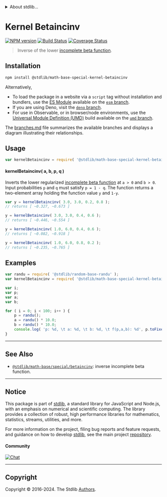 <!--

@license Apache-2.0

Copyright (c) 2018 The Stdlib Authors.

Licensed under the Apache License, Version 2.0 (the "License");
you may not use this file except in compliance with the License.
You may obtain a copy of the License at

   http://www.apache.org/licenses/LICENSE-2.0

Unless required by applicable law or agreed to in writing, software
distributed under the License is distributed on an "AS IS" BASIS,
WITHOUT WARRANTIES OR CONDITIONS OF ANY KIND, either express or implied.
See the License for the specific language governing permissions and
limitations under the License.

-->


<details>
  <summary>
    About stdlib...
  </summary>
  <p>We believe in a future in which the web is a preferred environment for numerical computation. To help realize this future, we've built stdlib. stdlib is a standard library, with an emphasis on numerical and scientific computation, written in JavaScript (and C) for execution in browsers and in Node.js.</p>
  <p>The library is fully decomposable, being architected in such a way that you can swap out and mix and match APIs and functionality to cater to your exact preferences and use cases.</p>
  <p>When you use stdlib, you can be absolutely certain that you are using the most thorough, rigorous, well-written, studied, documented, tested, measured, and high-quality code out there.</p>
  <p>To join us in bringing numerical computing to the web, get started by checking us out on <a href="https://github.com/stdlib-js/stdlib">GitHub</a>, and please consider <a href="https://opencollective.com/stdlib">financially supporting stdlib</a>. We greatly appreciate your continued support!</p>
</details>

# Kernel Betaincinv

[![NPM version][npm-image]][npm-url] [![Build Status][test-image]][test-url] [![Coverage Status][coverage-image]][coverage-url] <!-- [![dependencies][dependencies-image]][dependencies-url] -->

> Inverse of the lower [incomplete beta function][incomplete-beta-function].

<section class="intro">

</section>

<!-- /.intro -->

<section class="installation">

## Installation

```bash
npm install @stdlib/math-base-special-kernel-betaincinv
```

Alternatively,

-   To load the package in a website via a `script` tag without installation and bundlers, use the [ES Module][es-module] available on the [`esm` branch][esm-url].
-   If you are using Deno, visit the [`deno` branch][deno-url].
-   For use in Observable, or in browser/node environments, use the [Universal Module Definition (UMD)][umd] build available on the [`umd` branch][umd-url].

The [branches.md][branches-url] file summarizes the available branches and displays a diagram illustrating their relationships.

</section>

<section class="usage">

## Usage

```javascript
var kernelBetaincinv = require( '@stdlib/math-base-special-kernel-betaincinv' );
```

#### kernelBetaincinv( a, b, p, q )

Inverts the lower regularized [incomplete beta function][incomplete-beta-function] at `a > 0` and `b > 0`. Input probabilities `p` and `q` must satisfy `p = 1 - q`. The function returns a two-element array holding the function value `y` and `1-y`.

```javascript
var y = kernelBetaincinv( 3.0, 3.0, 0.2, 0.8 );
// returns [ ~0.327, ~0.673 ]

y = kernelBetaincinv( 3.0, 3.0, 0.4, 0.6 );
// returns [ ~0.446, ~0.554 ]

y = kernelBetaincinv( 1.0, 6.0, 0.4, 0.6 );
// returns [ ~0.082, ~0.918 ]

y = kernelBetaincinv( 1.0, 6.0, 0.8, 0.2 );
// returns [ ~0.235, ~0.765 ]
```

</section>

<!-- /.usage -->

<section class="examples">

## Examples

<!-- eslint no-undef: "error" -->

```javascript
var randu = require( '@stdlib/random-base-randu' );
var kernelBetaincinv = require( '@stdlib/math-base-special-kernel-betaincinv' );

var i;
var p;
var a;
var b;

for ( i = 0; i < 100; i++ ) {
    p = randu();
    a = randu() * 10.0;
    b = randu() * 10.0;
    console.log( 'p: %d, \t a: %d, \t b: %d, \t f(p,a,b): %d', p.toFixed( 4 ), a.toFixed( 4 ), b.toFixed( 4 ), kernelBetaincinv( a, b, p, 1.0-p )[ 0 ] );
}
```

</section>

<!-- /.examples -->

<!-- Section for related `stdlib` packages. Do not manually edit this section, as it is automatically populated. -->

<section class="related">

* * *

## See Also

-   <span class="package-name">[`@stdlib/math-base/special/betaincinv`][@stdlib/math/base/special/betaincinv]</span><span class="delimiter">: </span><span class="description">inverse incomplete beta function.</span>

</section>

<!-- /.related -->

<!-- Section for all links. Make sure to keep an empty line after the `section` element and another before the `/section` close. -->


<section class="main-repo" >

* * *

## Notice

This package is part of [stdlib][stdlib], a standard library for JavaScript and Node.js, with an emphasis on numerical and scientific computing. The library provides a collection of robust, high performance libraries for mathematics, statistics, streams, utilities, and more.

For more information on the project, filing bug reports and feature requests, and guidance on how to develop [stdlib][stdlib], see the main project [repository][stdlib].

#### Community

[![Chat][chat-image]][chat-url]

---

## Copyright

Copyright &copy; 2016-2024. The Stdlib [Authors][stdlib-authors].

</section>

<!-- /.stdlib -->

<!-- Section for all links. Make sure to keep an empty line after the `section` element and another before the `/section` close. -->

<section class="links">

[npm-image]: http://img.shields.io/npm/v/@stdlib/math-base-special-kernel-betaincinv.svg
[npm-url]: https://npmjs.org/package/@stdlib/math-base-special-kernel-betaincinv

[test-image]: https://github.com/stdlib-js/math-base-special-kernel-betaincinv/actions/workflows/test.yml/badge.svg?branch=main
[test-url]: https://github.com/stdlib-js/math-base-special-kernel-betaincinv/actions/workflows/test.yml?query=branch:main

[coverage-image]: https://img.shields.io/codecov/c/github/stdlib-js/math-base-special-kernel-betaincinv/main.svg
[coverage-url]: https://codecov.io/github/stdlib-js/math-base-special-kernel-betaincinv?branch=main

<!--

[dependencies-image]: https://img.shields.io/david/stdlib-js/math-base-special-kernel-betaincinv.svg
[dependencies-url]: https://david-dm.org/stdlib-js/math-base-special-kernel-betaincinv/main

-->

[chat-image]: https://img.shields.io/gitter/room/stdlib-js/stdlib.svg
[chat-url]: https://app.gitter.im/#/room/#stdlib-js_stdlib:gitter.im

[stdlib]: https://github.com/stdlib-js/stdlib

[stdlib-authors]: https://github.com/stdlib-js/stdlib/graphs/contributors

[umd]: https://github.com/umdjs/umd
[es-module]: https://developer.mozilla.org/en-US/docs/Web/JavaScript/Guide/Modules

[deno-url]: https://github.com/stdlib-js/math-base-special-kernel-betaincinv/tree/deno
[umd-url]: https://github.com/stdlib-js/math-base-special-kernel-betaincinv/tree/umd
[esm-url]: https://github.com/stdlib-js/math-base-special-kernel-betaincinv/tree/esm
[branches-url]: https://github.com/stdlib-js/math-base-special-kernel-betaincinv/blob/main/branches.md

[incomplete-beta-function]: https://en.wikipedia.org/wiki/Incomplete_beta_function

<!-- <related-links> -->

[@stdlib/math/base/special/betaincinv]: https://github.com/stdlib-js/math-base-special-betaincinv

<!-- </related-links> -->

</section>

<!-- /.links -->
